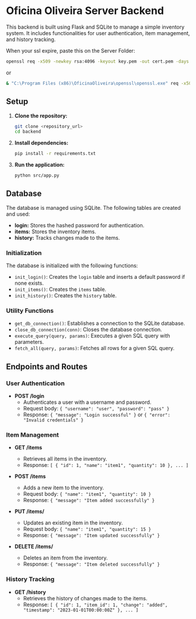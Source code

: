 # Oficina Oliveira Server Backend

This backend is built using Flask and SQLite to manage a simple inventory system. It includes functionalities for user authentication, item management, and history tracking.

When your ssl expire, paste this on the Server Folder:
```sh
openssl req -x509 -newkey rsa:4096 -keyout key.pem -out cert.pem -days 365 -nodes
```
or
```sh
& "C:\Program Files (x86)\OficinaOliveira\openssl\openssl.exe" req -x509 -newkey rsa:4096 -keyout "C:\Program Files (x86)\OficinaOliveira\key.pem" -out "C:\Program Files (x86)\OficinaOliveira\cert.pem" -days 365 -nodes -subj "/CN=localhost"
```

## Setup

1. **Clone the repository:**
   ```sh
   git clone <repository_url>
   cd backend
   ```

2. **Install dependencies:**
   ```sh
   pip install -r requirements.txt
   ```

3. **Run the application:**
   ```sh
   python src/app.py
   ```

## Database

The database is managed using SQLite. The following tables are created and used:

- **login:** Stores the hashed password for authentication.
- **items:** Stores the inventory items.
- **history:** Tracks changes made to the items.

### Initialization

The database is initialized with the following functions:

- `init_login()`: Creates the `login` table and inserts a default password if none exists.
- `init_items()`: Creates the `items` table.
- `init_history()`: Creates the `history` table.

### Utility Functions

- `get_db_connection()`: Establishes a connection to the SQLite database.
- `close_db_connection(conn)`: Closes the database connection.
- `execute_query(query, params)`: Executes a given SQL query with parameters.
- `fetch_all(query, params)`: Fetches all rows for a given SQL query.

## Endpoints and Routes

### User Authentication

- **POST /login**
  - Authenticates a user with a username and password.
  - Request body: `{ "username": "user", "password": "pass" }`
  - Response: `{ "message": "Login successful" }` or `{ "error": "Invalid credentials" }`

### Item Management

- **GET /items**
  - Retrieves all items in the inventory.
  - Response: `[ { "id": 1, "name": "item1", "quantity": 10 }, ... ]`

- **POST /items**
  - Adds a new item to the inventory.
  - Request body: `{ "name": "item1", "quantity": 10 }`
  - Response: `{ "message": "Item added successfully" }`

- **PUT /items/<id>**
  - Updates an existing item in the inventory.
  - Request body: `{ "name": "item1", "quantity": 15 }`
  - Response: `{ "message": "Item updated successfully" }`

- **DELETE /items/<id>**
  - Deletes an item from the inventory.
  - Response: `{ "message": "Item deleted successfully" }`

### History Tracking

- **GET /history**
  - Retrieves the history of changes made to the items.
  - Response: `[ { "id": 1, "item_id": 1, "change": "added", "timestamp": "2023-01-01T00:00:00Z" }, ... ]`